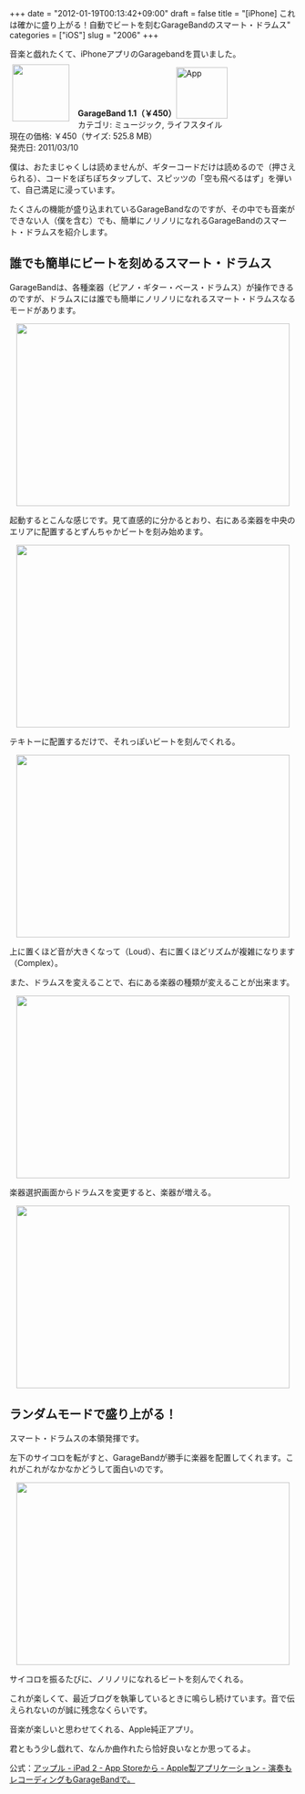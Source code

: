 +++
date = "2012-01-19T00:13:42+09:00"
draft = false
title = "[iPhone] これは確かに盛り上がる！自動でビートを刻むGarageBandのスマート・ドラムス"
categories = ["iOS"]
slug = "2006"
+++

音楽と戯れたくて、iPhoneアプリのGaragebandを買いました。

<a href="https://itunes.apple.com/jp/app/id408709785?mt=8&uo=4&at=11l3RT" target="_blank" rel="nofollow"><img width="100" class="alignleft" align="left" src="http://a1.mzstatic.com/us/r1000/107/Purple/1b/71/e5/mzl.rpdfmocf.100x100-75.png" style="margin: -5px 15px 1px 5px;"></a><strong> GarageBand 1.1（￥450）</strong><a href="https://itunes.apple.com/jp/app/id408709785?mt=8&uo=4&at=11l3RT" target="_blank" rel="nofollow"><img src="/images/2012/12/viewinitunes_jp.png" style="vertical-align:bottom;" width="90" alt="App"></a><br> カテゴリ: ミュージック, ライフスタイル<br> 現在の価格: ￥450（サイズ: 525.8 MB）<br> 発売日: 2011/03/10<br style="clear: both;">

僕は、おたまじゃくしは読めませんが、ギターコードだけは読めるので（押さえられる）、コードをぽちぽちタップして、スピッツの「空も飛べるはず」を弾いて、自己満足に浸っています。

たくさんの機能が盛り込まれているGarageBandなのですが、その中でも音楽ができない人（僕を含む）でも、簡単にノリノリになれるGarageBandのスマート・ドラムスを紹介します。

<h2>誰でも簡単にビートを刻めるスマート・ドラムス</h2>

GarageBandは、各種楽器（ピアノ・ギター・ベース・ドラムス）が操作できるのですが、ドラムスには誰でも簡単にノリノリになれるスマート・ドラムスなるモードがあります。

<img style="display:block; margin-left:auto; margin-right:auto;" src="/images/2012/01/2006_1.png" border="0" width="480" height="320" />

起動するとこんな感じです。見て直感的に分かるとおり、右にある楽器を中央のエリアに配置するとずんちゃかビートを刻み始めます。

<img style="display:block; margin-left:auto; margin-right:auto;" src="/images/2012/01/2006_2.png" border="0" width="480" height="320" />

テキトーに配置するだけで、それっぽいビートを刻んでくれる。

<img style="display:block; margin-left:auto; margin-right:auto;" src="/images/2012/01/2006_3.png" border="0" width="480" height="320" />

上に置くほど音が大きくなって（Loud）、右に置くほどリズムが複雑になります（Complex）。

また、ドラムスを変えることで、右にある楽器の種類が変えることが出来ます。

<img style="display:block; margin-left:auto; margin-right:auto;" src="/images/2012/01/2006_4.png" border="0" width="480" height="320" />

楽器選択画面からドラムスを変更すると、楽器が増える。

<img style="display:block; margin-left:auto; margin-right:auto;" src="/images/2012/01/2006_5.png" border="0" width="480" height="320" />

<h2>ランダムモードで盛り上がる！</h2>

スマート・ドラムスの本領発揮です。

左下のサイコロを転がすと、GarageBandが勝手に楽器を配置してくれます。これがこれがなかなかどうして面白いのです。

<img style="display:block; margin-left:auto; margin-right:auto;" src="/images/2012/01/2006_6.png" border="0" width="480" height="320" />

サイコロを振るたびに、ノリノリになれるビートを刻んでくれる。

これが楽しくて、最近ブログを執筆しているときに鳴らし続けています。音で伝えられないのが誠に残念なくらいです。

音楽が楽しいと思わせてくれる、Apple純正アプリ。

君ともう少し戯れて、なんか曲作れたら恰好良いなとか思ってるよ。

公式：<a href="http://www.apple.com/jp/ipad/from-the-app-store/apps-by-apple/garageband.html" target="_blank">アップル - iPad 2 - App Storeから - Apple製アプリケーション - 演奏もレコーディングもGarageBandで。</a>
